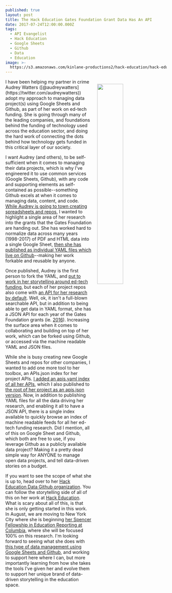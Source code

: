 ```yaml
---
published: true
layout: post
title: The Hack Education Gates Foundation Grant Data Has An API
date: 2017-07-24T12:00:00.000Z
tags:
  - API Evangelist
  - Hack Education
  - Google Sheets
  - Github
  - Data
  - Education
image: >-
  https://s3.amazonaws.com/kinlane-productions2/hack-education/hack-education-personalize-learning-and-the-power-of-the-gates-foundation-to-shape-education-policy.png
---
```

<p><a href="http://hackeducation.com/2017/07/18/personalization"><img src="https://s3.amazonaws.com/kinlane-productions2/hack-education/hack-education-personalize-learning-and-the-power-of-the-gates-foundation-to-shape-education-policy.png" align="right" width="40%" style="padding: 15px;" /></a></p>I have been helping my partner in crime Audrey Watters ([@audreywatters](https://twitter.com/audreywatters)) adopt my approach to managing data project(s) using Google Sheets and Github, as part of her work on ed-tech funding. She is going through many of the leading companies, and foundations behind the funding of technology used across the education sector, and doing the hard work of connecting the dots behind how technology gets funded in this critical layer of our society.

I want Audrey (and others), to be self-sufficient when it comes to managing their data projects, which is why I've engineered it to use common services (Google Sheets, Github), with any code and supporting elements as self-contained as possible--something Github excels at when it comes to managing data, content, and code. [While Audrey is going to town creating spreadsheets and repos](https://github.com/Hack-Education-Data), I wanted to highlight a single area of her research into the grants that the Gates Foundation are handing out. She has worked hard to normalize data across many years (1998-2017) of PDF and HTML data into a single Google Sheet, [then she has published as individual YAML files which live on Github](https://github.com/Hack-Education-Data/gates-foundation/tree/master/_data)--making her work forkable and reusable by anyone.

Once published, Audrey is the first person to fork the YAML, and [put to work in her storytelling around ed-tech funding](http://hackeducation.com/2017/07/18/personalization), but each of her project repos also come with [an API for her research by default](http://funding.hackeducation.com/gates-foundation.html). Well, ok, it isn't a full-blown searchable API, but in addition to being able to get data in YAML format, she has a JSON API for each year of the Gates Foundation grants (ie. [2016](https://hack-education-data.github.io/gates-foundation/apis/2016/)). Increasing the surface area when it comes to collaborating and building on top of her work, which can be forked using Github, or accessed via the machine readable YAML and JSON files.

While she is busy creating new Google Sheets and repos for other companies, I wanted to add one more tool to her toolbox, an APIs.json index for her project APIs. [I added an apis.yaml index of all her APIs](https://github.com/Hack-Education-Data/gates-foundation/blob/master/_data/apis.yaml), which I also published to [the root of her project as an apis.json version](https://hack-education-data.github.io/gates-foundation/apis.json). Now, in addition to publishing YAML files for all the data driving her research, and enabling it all to have a JSON API, there is a single index available to quickly browse an index of machine readable feeds for all her ed-tech funding research. Did I mention, all of this on Google Sheet and Github, which both are free to use, if you leverage Github as a publicly available data project? Making it a pretty dead simple way for ANYONE to manage open data projects, and tell data-driven stories on a budget.

If you want to see the scope of what she is up to, head over to her [Hack Education Data Github organization](https://github.com/Hack-Education-Data). You can follow the storytelling side of all of this on her work at [Hack Education](http://hackeducation.com). What is scary about all of this, is that she is only getting started in this work. In August, we are moving to New York City where she is beginning [her Spencer Fellowship in Education Reporting at Columbia](http://spencerfellows.org/), where she will be focused 100% on this research. I'm looking forward to seeing what she does with [this type of data management using Google Sheets and Github](https://contrafabulists-lessons.github.io/google-sheet-to-github-website/), and working to support here where I can, but more importantly learning from how she takes the tools I've given her and evolve them to support her unique brand of data-driven storytelling in the education space.

